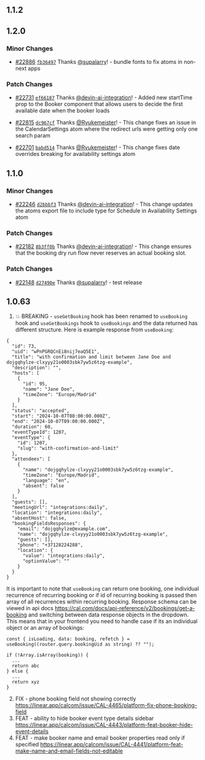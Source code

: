 ## 1.1.2

## 1.2.0

### Minor Changes

- [#22886](https://github.com/calcom/cal.com/pull/22886) [`fb36497`](https://github.com/calcom/cal.com/commit/fb364971fadc1a6796e739956200f12af74e565c) Thanks [@supalarry](https://github.com/supalarry)! - bundle fonts to fix atoms in non-next apps

### Patch Changes

- [#22731](https://github.com/calcom/cal.com/pull/22731) [`ef66187`](https://github.com/calcom/cal.com/commit/ef6618743d5c1367fadf7b98cf15f7ba829535e3) Thanks [@devin-ai-integration](https://github.com/apps/devin-ai-integration)! - Added new startTime prop to the Booker component that allows users to decide the first available date when the booker loads

- [#22815](https://github.com/calcom/cal.com/pull/22815) [`dc967cf`](https://github.com/calcom/cal.com/commit/dc967cffbecdf573aa48777ca7a245a6e633356c) Thanks [@Ryukemeister](https://github.com/Ryukemeister)! - This change fixes an issue in the CalendarSettings atom where the redirect urls were getting only one search param

- [#22701](https://github.com/calcom/cal.com/pull/22701) [`babd514`](https://github.com/calcom/cal.com/commit/babd514c64d0a4b8e05a46619808f201d3e8b0a5) Thanks [@Ryukemeister](https://github.com/Ryukemeister)! - This change fixes date overrides breaking for availability settings atom

## 1.1.0

### Minor Changes

- [#22246](https://github.com/calcom/cal.com/pull/22246) [`d2bbbf3`](https://github.com/calcom/cal.com/commit/d2bbbf3f45c6d1617e244516b2ebbfd717c6db51) Thanks [@devin-ai-integration](https://github.com/apps/devin-ai-integration)! - This change updates the atoms export file to include type for Schedule in Availability Settings atom

### Patch Changes

- [#22182](https://github.com/calcom/cal.com/pull/22182) [`8b3ff0b`](https://github.com/calcom/cal.com/commit/8b3ff0b789b1cb9417a154dcdb0edd448b2847bb) Thanks [@devin-ai-integration](https://github.com/apps/devin-ai-integration)! - This change ensures that the booking dry run flow never reserves an actual booking slot.

### Patch Changes

- [#22148](https://github.com/calcom/cal.com/pull/22148) [`d27490e`](https://github.com/calcom/cal.com/commit/d27490e6f2438d353dfcf3e793c8886e723307f3) Thanks [@supalarry](https://github.com/supalarry)! - test release

## 1.0.63

1. 💥 BREAKING - `useGetBooking` hook has been renamed to `useBooking` hook and `useGetBookings` hook to `useBookings` and the data returned has different
   structure. Here is example response from `useBooking`:

```
{
  "id": 73,
  "uid": "wPnPGRQCnEi8nij7eaQ5E1",
  "title": "with confirmation and limit between Jane Doe and dojgqhylze-clxyyy21o0003sbk7yw5z6tzg-example",
  "description": "",
  "hosts": [
    {
      "id": 95,
      "name": "Jane Doe",
      "timeZone": "Europe/Madrid"
    }
  ],
  "status": "accepted",
  "start": "2024-10-07T08:00:00.000Z",
  "end": "2024-10-07T09:00:00.000Z",
  "duration": 60,
  "eventTypeId": 1207,
  "eventType": {
    "id": 1207,
    "slug": "with-confirmation-and-limit"
  },
  "attendees": [
    {
      "name": "dojgqhylze-clxyyy21o0003sbk7yw5z6tzg-example",
      "timeZone": "Europe/Madrid",
      "language": "en",
      "absent": false
    }
  ],
  "guests": [],
  "meetingUrl": "integrations:daily",
  "location": "integrations:daily",
  "absentHost": false,
  "bookingFieldsResponses": {
    "email": "dojgqhylze@example.com",
    "name": "dojgqhylze-clxyyy21o0003sbk7yw5z6tzg-example",
    "guests": [],
    "phone": "+37128224288",
    "location": {
      "value": "integrations:daily",
      "optionValue": ""
    }
  }
}
```

It is important to note that `useBooking` can return one booking, one individual recurrence of recurring booking or if id of recurring booking is passed then array
of all recurrences within recurring booking. Response schema can be viewed in api docs https://cal.com/docs/api-reference/v2/bookings/get-a-booking and switching
between data response objects in the dropdown. This means that in your frontend you need to handle case if its an individual object or an array of bookings:

```
const { isLoading, data: booking, refetch } = useBooking((router.query.bookingUid as string) ?? "");

if (!Array.isArray(booking)) {
  ...
  return abc
} else {
  ...
  return xyz
}
```

2. FIX - phone booking field not showing correctly https://linear.app/calcom/issue/CAL-4465/platform-fix-phone-booking-field
3. FEAT - ability to hide booker event type details sidebar https://linear.app/calcom/issue/CAL-4443/platform-feat-booker-hide-event-details
4. FEAT - make booker name and email booker properties read only if specified https://linear.app/calcom/issue/CAL-4441/platform-feat-make-name-and-email-fields-not-editable
